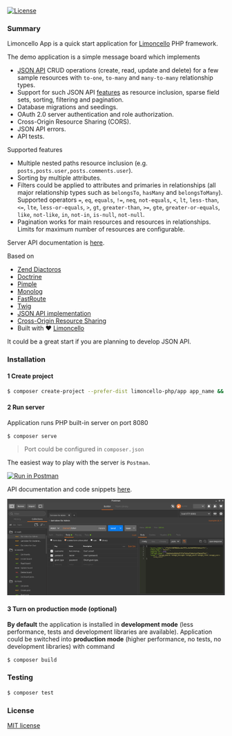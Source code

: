 [![License](https://img.shields.io/packagist/l/limoncello-php/app.svg)](https://packagist.org/packages/limoncello-php/app)

### Summary

Limoncello App is a quick start application for [Limoncello](https://github.com/limoncello-php/framework) PHP framework.

The demo application is a simple message board which implements

- [JSON API](http://jsonapi.org/) CRUD operations (create, read, update and delete) for a few sample resources with `to-one`, `to-many` and `many-to-many` relationship types.
- Support for such JSON API [features](http://jsonapi.org/format/#fetching) as resource inclusion, sparse field sets, sorting, filtering and pagination.
- Database migrations and seedings.
- OAuth 2.0 server authentication and role authorization.
- Cross-Origin Resource Sharing (CORS).
- JSON API errors.
- API tests.

Supported features
- Multiple nested paths resource inclusion (e.g. `posts,posts.user,posts.comments.user`).
- Sorting by multiple attributes.
- Filters could be applied to attributes and primaries in relationships (all major relationship types such as `belongsTo`, `hasMany` and `belongsToMany`). Supported operators `=`, `eq`, `equals`, `!=`, `neq`, `not-equals`, `<`, `lt`, `less-than`, `<=`, `lte`, `less-or-equals`, `>`, `gt`, `greater-than`, `>=`, `gte`, `greater-or-equals`, `like`, `not-like`, `in`, `not-in`, `is-null`, `not-null`.
- Pagination works for main resources and resources in relationships. Limits for maximum number of resources are configurable.

Server API documentation is [here](https://documenter.getpostman.com/view/53867/limoncello-app/6Z3usWQ).

Based on
- [Zend Diactoros](https://github.com/zendframework/zend-diactoros)
- [Doctrine](http://www.doctrine-project.org/)
- [Pimple](http://pimple.sensiolabs.org/)
- [Monolog](https://github.com/Seldaek/monolog)
- [FastRoute](https://github.com/nikic/FastRoute)
- [Twig](https://twig.sensiolabs.org/)
- [JSON API implementation](https://github.com/neomerx/json-api)
- [Cross-Origin Resource Sharing](https://github.com/neomerx/cors-psr7)
- Built with :heart: [Limoncello](https://github.com/limoncello-php/framework)

It could be a great start if you are planning to develop JSON API.

### Installation

#### 1 Create project

```bash
$ composer create-project --prefer-dist limoncello-php/app app_name && cd app_name
```

#### 2 Run server

Application runs PHP built-in server on port 8080

```bash
$ composer serve
```

> Port could be configured in `composer.json`

The easiest way to play with the server is `Postman`.

[![Run in Postman](https://run.pstmn.io/button.svg)](https://app.getpostman.com/run-collection/e7ba014d506f62918b0f#?env%5Blocal%20HTTP%20(8080)%5D=W3siZW5hYmxlZCI6dHJ1ZSwia2V5Ijoic2VydmVyIiwidmFsdWUiOiJsb2NhbGhvc3Q6ODA4MCIsInR5cGUiOiJ0ZXh0In0seyJlbmFibGVkIjp0cnVlLCJrZXkiOiJ0b2tlbiIsInZhbHVlIjoiMjlhNDU0OGZkZWY1NDFiNWZiYjA3ODhjYzM2YzBiM2U1OTNlODY5ODk5YjA1IiwidHlwZSI6InRleHQifV0=)

API documentation and code snippets [here](https://documenter.getpostman.com/view/53867/limoncello-app/6Z3usWQ).

![Requests in Postman](resources/img/screen-shot.png)


#### 3 Turn on production mode (optional)

**By default** the application is installed in **development mode** (less performance, tests and development libraries are available). Application could be switched into **production mode** (higher performance, no tests, no development libraries) with command

```bash
$ composer build
```

### Testing

```bash
$ composer test
```

### License

[MIT license](http://opensource.org/licenses/MIT)
